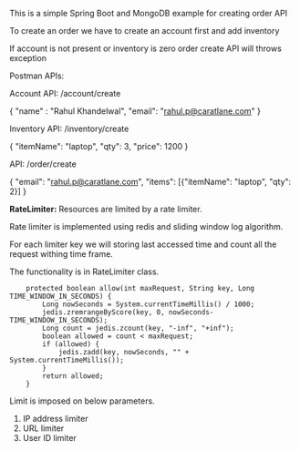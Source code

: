 This is a simple Spring Boot and MongoDB example for creating order API

To create an order we have to create an account first and add inventory

If account is not present or inventory is zero order create API will throws exception

Postman APIs:

Account API: /account/create

{
  "name" : "Rahul Khandelwal",
  "email": "rahul.p@caratlane.com"
}

Inventory API: /inventory/create

{
	"itemName": "laptop",
	"qty": 3,
	"price": 1200
}

API: /order/create

{
	"email": "rahul.p@caratlane.com",
	"items": [{"itemName": "laptop", "qty": 2}]
}

**RateLimiter:** Resources are limited by a rate limiter.

Rate limiter is implemented using redis and sliding window log algorithm.

For each limiter key we will storing last accessed time and count all the request withing time frame.

The functionality is in RateLimiter class.

````
    protected boolean allow(int maxRequest, String key, Long TIME_WINDOW_IN_SECONDS) {
        Long nowSeconds = System.currentTimeMillis() / 1000;
        jedis.zremrangeByScore(key, 0, nowSeconds-TIME_WINDOW_IN_SECONDS);
        Long count = jedis.zcount(key, "-inf", "+inf");
        boolean allowed = count < maxRequest;
        if (allowed) {
            jedis.zadd(key, nowSeconds, "" + System.currentTimeMillis());
        }
        return allowed;
    }
````

Limit is imposed on below parameters.
1. IP address limiter 
2. URL limiter
3. User ID limiter